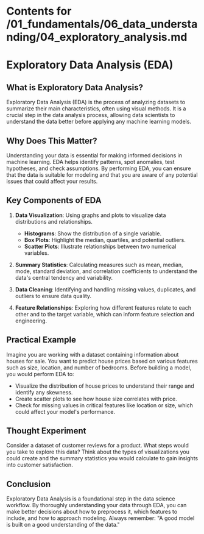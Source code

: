 # Contents for /01_fundamentals/06_data_understanding/04_exploratory_analysis.md

# Exploratory Data Analysis (EDA)

## What is Exploratory Data Analysis?

Exploratory Data Analysis (EDA) is the process of analyzing datasets to summarize their main characteristics, often using visual methods. It is a crucial step in the data analysis process, allowing data scientists to understand the data better before applying any machine learning models.

## Why Does This Matter?

Understanding your data is essential for making informed decisions in machine learning. EDA helps identify patterns, spot anomalies, test hypotheses, and check assumptions. By performing EDA, you can ensure that the data is suitable for modeling and that you are aware of any potential issues that could affect your results.

## Key Components of EDA

1. **Data Visualization**: Using graphs and plots to visualize data distributions and relationships.
   - **Histograms**: Show the distribution of a single variable.
   - **Box Plots**: Highlight the median, quartiles, and potential outliers.
   - **Scatter Plots**: Illustrate relationships between two numerical variables.

2. **Summary Statistics**: Calculating measures such as mean, median, mode, standard deviation, and correlation coefficients to understand the data's central tendency and variability.

3. **Data Cleaning**: Identifying and handling missing values, duplicates, and outliers to ensure data quality.

4. **Feature Relationships**: Exploring how different features relate to each other and to the target variable, which can inform feature selection and engineering.

## Practical Example

Imagine you are working with a dataset containing information about houses for sale. You want to predict house prices based on various features such as size, location, and number of bedrooms. Before building a model, you would perform EDA to:

- Visualize the distribution of house prices to understand their range and identify any skewness.
- Create scatter plots to see how house size correlates with price.
- Check for missing values in critical features like location or size, which could affect your model's performance.

## Thought Experiment

Consider a dataset of customer reviews for a product. What steps would you take to explore this data? Think about the types of visualizations you could create and the summary statistics you would calculate to gain insights into customer satisfaction.

## Conclusion

Exploratory Data Analysis is a foundational step in the data science workflow. By thoroughly understanding your data through EDA, you can make better decisions about how to preprocess it, which features to include, and how to approach modeling. Always remember: "A good model is built on a good understanding of the data."
